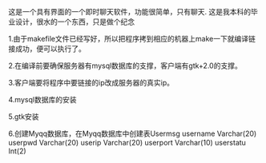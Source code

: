 这是一个具有界面的一个即时聊天软件，功能很简单，只有聊天.
这是我本科的毕业设计，很水的一个东西，只是做个纪念

1.由于makefile文件已经写好，所以把程序拷到相应的机器上make一下就编译链接成功，便可以执行了。

2.在编译前要确保服务器有mysql数据库的支撑，客户端有gtk+2.0的支撑。

3.客户端要将程序中要链接的ip改成服务器的真实ip。

4.mysql数据库的安装

5.gtk安装

6.创建Myqq数据库，在Myqq数据库中创建表Usermsg
  username	Varchar(20)
  userpwd	Varchar(20)
  userip	Varchar(20)
  userport	Varchar(10)
  userstatu	Int(2)

